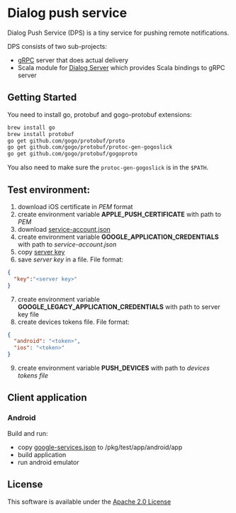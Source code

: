 Dialog push service
===================

Dialog Push Service (DPS) is a tiny service for pushing remote notifications.

DPS consists of two sub-projects:

- [gRPC](http://www.grpc.io/) server that does actual delivery
- Scala module for [Dialog Server](https://dlg.im) which provides Scala bindings to gRPC server

Getting Started
---------------

You need to install go, protobuf and gogo-protobuf extensions:
```bash
brew install go
brew install protobuf
go get github.com/gogo/protobuf/proto
go get github.com/gogo/protobuf/protoc-gen-gogoslick
go get github.com/gogo/protobuf/gogoproto
```
You also need to make sure the `protoc-gen-gogoslick` is in the `$PATH`.

## Test environment:

1. download iOS certificate in *PEM* format
2. create environment variable __APPLE_PUSH_CERTIFICATE__ with path to *PEM*
3. download [service-account.json](https://console.firebase.google.com/project/_/settings/serviceaccounts/adminsdk)
4. create environment variable __GOOGLE_APPLICATION_CREDENTIALS__ with path to *service-account.json*
5. copy [server key](https://console.firebase.google.com/project/_/settings/cloudmessaging/android:com.example.push)
6. save *server key* in a file. File format:
```json
{
  "key":"<server key>"
}
```
7. create environment variable __GOOGLE_LEGACY_APPLICATION_CREDENTIALS__ with path to server key file
8. create devices tokens file. File format:
```json
{
  "android": "<token>",
  "ios": "<token>"
}
```
9. create environment variable __PUSH_DEVICES__ with path to *devices tokens file*


## Client application

### Android

Build and run:
- copy [google-services.json](https://console.firebase.google.com/project/_/settings/general/android:com.example.push) to /pkg/test/app/android/app
- build application
- run android emulator

License
-------

This software is available under the [Apache 2.0 License](https://www.apache.org/licenses/LICENSE-2.0.html)